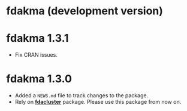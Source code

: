 # fdakma (development version)

# fdakma 1.3.1

* Fix CRAN issues.

# fdakma 1.3.0

* Added a `NEWS.md` file to track changes to the package.
* Rely on [**fdacluster**](https://astamm.github.io/fdacluster/) package. Please use this package from now on.
